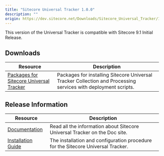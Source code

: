 ```yaml
---
title: "Sitecore Universal Tracker 1.0.0"
description: ""
origin: https://dev.sitecore.net/Downloads/Sitecore_Universal_Tracker/1x/Sitecore_Universal_Tracker_100.aspx
---
```


This version of the Universal Tracker is compatible with Sitecore 9.1 Initial Release.

## Downloads

 | Resource | Description |
 | --- | --- |
 | [Packages for Sitecore Universal Tracker](https://scdp.blob.core.windows.net/downloads/Sitecore%20Universal%20Tracker/1x/Sitecore%20Universal%20Tracker%20100/Secure/Sitecore%20Universal%20Tracker%201.0.0.zip) | Packages for installing Sitecore Universal Tracker Collection and Processing services with deployment scripts. |

## Release Information

 | Resource | Description |
 | --- | --- |
 | [Documentation](https://doc.sitecore.com/developers/91/sitecore-experience-platform/en/universal-tracker.html) | Read all the information about Sitecore Universal Tracker on the Doc site. |
 | [Installation Guide](https://scdp.blob.core.windows.net/downloads/Sitecore%20Universal%20Tracker/1x/Sitecore%20Universal%20Tracker%20100/Secure/Universal_Tracker_1_0_Installation_Guide-en.pdf) | The installation and configuration procedure for the Sitecore Universal Tracker. |